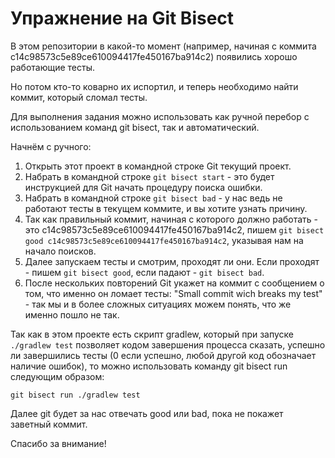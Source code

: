# Упражнение на Git Bisect

В этом репозитории в какой-то момент (например, начиная с коммита c14c98573c5e89ce610094417fe450167ba914c2) появились хорошо работающие тесты.

Но потом кто-то коварно их испортил, и теперь необходимо найти коммит, который сломал тесты.

Для выполнения задания можно использовать как ручной перебор с использованием команд git bisect, так и автоматический.

Начнём с ручного:

1. Открыть этот проект в командной строке Git текущий проект.
2. Набрать в командной строке ```git bisect start``` - это будет инструкцией для Git начать процедуру поиска ошибки.
3. Набрать в командной строке ```git bisect bad``` - у нас ведь не работают тесты в текущем коммите, и вы хотите узнать причину.
4. Так как правильный коммит, начиная с которого должно работать - это c14c98573c5e89ce610094417fe450167ba914c2, пишем ```git bisect good c14c98573c5e89ce610094417fe450167ba914c2```, указывая нам на начало поисков.
5. Далее запускаем тесты и смотрим, проходят ли они. Если проходят - пишем ```git bisect good```, если падают - ```git bisect bad```.
6. После нескольких повторений Git укажет на коммит с сообщением о том, что именно он ломает тесты: "Small commit wich breaks my test" - так мы и в более сложных ситуациях можем понять, что же именно пошло не так.

Так как в этом проекте есть скрипт gradlew, который при запуске ```./gradlew test``` позволяет кодом завершения процесса сказать, успешно ли завершились тесты (0 если успешно, любой другой код обозначает наличие ошибок), то можно использовать команду git bisect run следующим образом:

```git bisect run ./gradlew test```

Далее git будет за нас отвечать good или bad, пока не покажет заветный коммит.

Спасибо за внимание!